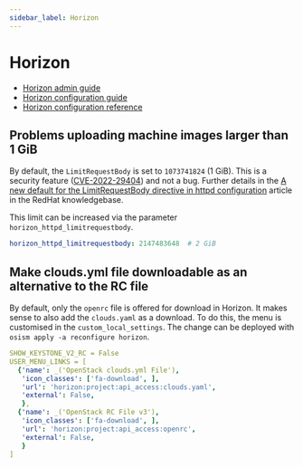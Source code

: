 ```yaml
---
sidebar_label: Horizon
---
```


# Horizon

* [Horizon admin guide](https://docs.openstack.org/horizon/latest/admin/index.html)
* [Horizon configuration guide](https://docs.openstack.org/horizon/latest/configuration/index.html)
* [Horizon configuration reference](https://docs.openstack.org/horizon/latest/configuration/settings.html)

## Problems uploading machine images larger than 1 GiB

By default, the `LimitRequestBody` is set to `1073741824` (1 GiB).
This is a security feature ([CVE-2022-29404](https://access.redhat.com/security/cve/CVE-2022-29404))
and not a bug. Further details in the
[A new default for the LimitRequestBody directive in httpd configuration](https://access.redhat.com/articles/6975397)
article in the RedHat knowledgebase.

This limit can be increased via the parameter `horizon_httpd_limitrequestbody`.

```yaml title="environments/kolla/configuration.yml"
horizon_httpd_limitrequestbody: 2147483648  # 2 GiB
```

## Make clouds.yml file downloadable as an alternative to the RC file

By default, only the `openrc` file is offered for download in Horizon. It makes sense to also add the
`clouds.yaml` as a download. To do this, the menu is customised in the `custom_local_settings`. The
change can be deployed with `osism apply -a reconfigure horizon`.

```yaml title="environments/kolla/files/overlays/horizon/custom_local_settings"
SHOW_KEYSTONE_V2_RC = False
USER_MENU_LINKS = [
  {'name': _('OpenStack clouds.yml File'),
   'icon_classes': ['fa-download', ],
   'url': 'horizon:project:api_access:clouds.yaml',
   'external': False,
   },
  {'name': _('OpenStack RC File v3'),
   'icon_classes': ['fa-download', ],
   'url': 'horizon:project:api_access:openrc',
   'external': False,
   }
]
```
